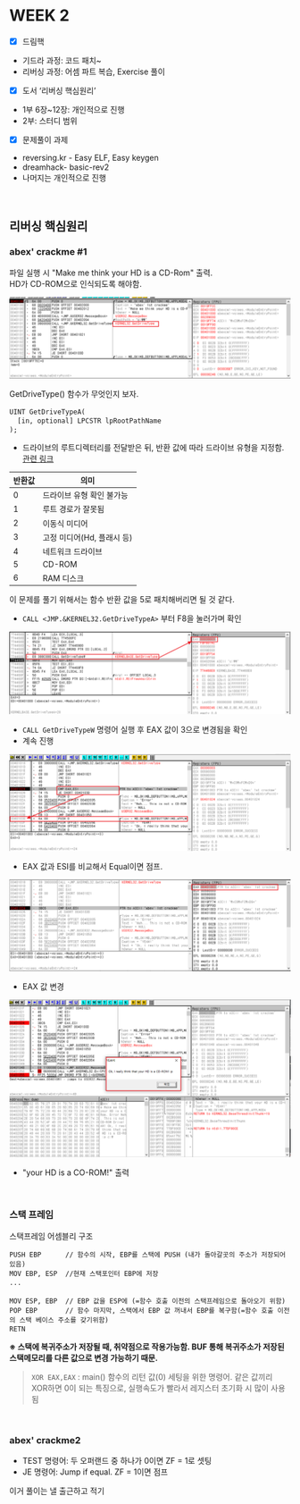 # WEEK 2
- [x]  드림핵
  - 기드라 과정: 코드 패치~
  - 리버싱 과정: 어셈 파트 복습, Exercise 풀이
- [x]  도서 ‘리버싱 핵심원리’
  - 1부 6장~12장: 개인적으로 진행
  - 2부: 스터디 범위
- [x]  문제풀이 과제
  - reversing\.kr - Easy ELF, Easy keygen
  - dreamhack- basic-rev2
  - 나머지는 개인적으로 진행

<br>

## 리버싱 핵심원리
### abex' crackme \#1

파일 실행 시 "Make me think your HD is a CD-Rom" 출력.  
HD가 CD-ROM으로 인식되도록 해야함.

![WEEK-2-cackme1](./img/WEEK2/WEEK-2-crackme1-1.png)

GetDriveType() 함수가 무엇인지 보자.
```
UINT GetDriveTypeA(
  [in, optional] LPCSTR lpRootPathName
);
```
- 드라이브의 루트디렉터리를 전달받은 뒤, 반환 값에 따라 드라이브 유형을 지정함.  
[관련 링크](https://learn.microsoft.com/ko-kr/windows/win32/api/fileapi/nf-fileapi-getdrivetypea)

|반환값|의미|
|-----|-----|
|0|드라이브 유형 확인 불가능|
|1|루트 경로가 잘못됨|
|2|이동식 미디어|
|3|고정 미디어(Hd, 플래시 등)|
|4|네트워크 드라이브|
|5|CD-ROM|
|6|RAM 디스크|

이 문제를 풀기 위해서는 함수 반환 값을 5로 패치해버리면 될 것 같다.   
- `CALL <JMP.&KERNEL32.GetDriveTypeA>` 부터 F8을 눌러가며 확인

![WEEK-2-crackme1](./img/WEEK2/WEEK-2-crackme1-2.png)
- `CALL GetDriveTypeW` 명령어 실행 후 EAX 값이 3으로 변경됨을 확인
- 계속 진행

![WEEK-2-crackme1](./img/WEEK2/WEEK-2-crackme1-3.png)
- EAX 값과 ESI를 비교해서 Equal이면 점프.

![WEEK-2-crackme1](./img/WEEK2/WEEK-2-crackme1-4.png)
- EAX 값 변경

![WEEK-2-crackme1](./img/WEEK2/WEEK-2-crackme1-5.png)
- "your HD is a CO-ROM!" 출력

<br>

### 스택 프레임

스택프레임 어셈블리 구조 
```
PUSH EBP      // 함수의 시작, EBP를 스택에 PUSH (내가 돌아갈곳의 주소가 저장되어있음)
MOV EBP, ESP  //현재 스택포인터 EBP에 저장
...

MOV ESP, EBP  // EBP 값을 ESP에 (=함수 호출 이전의 스택프레임으로 돌아오기 위함)
POP EBP       // 함수 마지막, 스택에서 EBP 값 꺼내서 EBP를 복구함(=함수 호출 이전의 스택 베이스 주소를 갖기위함)
RETN
```

**※ 스택에 복귀주소가 저장될 때, 취약점으로 작용가능함. BUF 통해 복귀주소가 저장된 스택메모리를 다른 값으로 변경 가능하기 때문.**

> `XOR EAX,EAX` : main() 함수의 리턴 값(0) 세팅을 위한 명령어. 같은 값끼리 XOR하면 0이 되는 특징으로, 실행속도가 빨라서 레지스터 초기화 시 많이 사용됨

<br>

### abex' crackme2

- TEST 명령어: 두 오퍼랜드 중 하나가 0이면 ZF = 1로 셋팅  
- JE 명령어: Jump if equal. ZF = 1이면 점프

이거 풀이는 낼 출근하고 적기